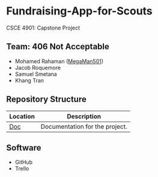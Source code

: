 # Fundraising-App-for-Scouts
CSCE 4901: Capstone Project

## Team: 406 Not Acceptable
- Mohamed Rahaman ([MegaMan501](https://github.com/MegaMan501))
- Jacob Roquemore
- Samuel Smetana
- Khang Tran

## Repository Structure
|   Location |  Description |
|---|---|
|  [Doc](/Doc) |  Documentation for the project. |

## Software
- GitHub
- Trello